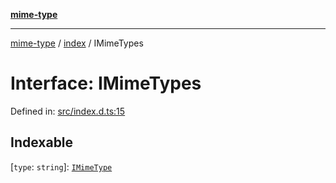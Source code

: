[**mime-type**](../../README.md)

***

[mime-type](../../modules.md) / [index](../README.md) / IMimeTypes

# Interface: IMimeTypes

Defined in: [src/index.d.ts:15](https://github.com/snowyu/mime-type.js/blob/9760c907e1fdc320b5be12e0479a34e07e83ea04/src/index.d.ts#L15)

## Indexable

\[`type`: `string`\]: [`IMimeType`](IMimeType.md)
